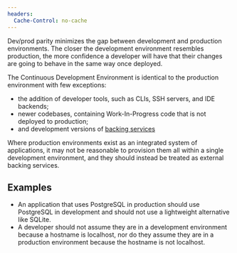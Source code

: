 ```yaml
---
headers:
  Cache-Control: no-cache
---
```


Dev/prod parity minimizes the gap between development and production environments. The closer the development environment resembles production, the more confidence a developer will have that their changes are going to behave in the same way once deployed.

The Continuous Development Environment is identical to the production environment with few exceptions:

- the addition of developer tools, such as CLIs, SSH servers, and IDE backends;
- newer codebases, containing Work-In-Progress code that is not deployed to production;
- and development versions of [backing services](backing-services)

Where production environments exist as an integrated system of applications, it may not be reasonable to provision them all within a single development environment, and they should instead be treated as external backing services.

## Examples

- An application that uses PostgreSQL in production should use PostgreSQL in development and should not use a lightweight alternative like SQLite.
- A developer should not assume they are in a development environment because a hostname is localhost, nor do they assume they are in a production environment because the hostname is not localhost.

